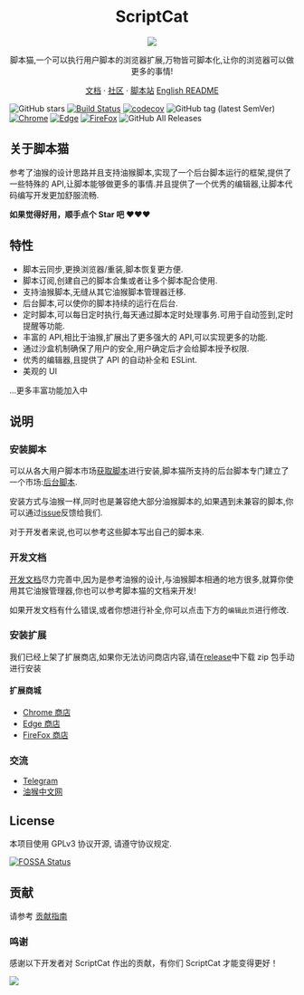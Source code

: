 <h1 align="center">ScriptCat</h1>

<p align="center">
<img src="./build/assets/logo.png"/>
</p>

<p align="center">脚本猫,一个可以执行用户脚本的浏览器扩展,万物皆可脚本化,让你的浏览器可以做更多的事情!</p>

<p align="center">
<a href="https://docs.scriptcat.org/">文档</a> ·
<a href="https://bbs.tampermonkey.net.cn/">社区</a> ·
<a href="https://scriptcat.org/search">脚本站</a>
<a href="./README_EN.md">English README</a>
</p>

![GitHub stars](https://img.shields.io/github/stars/scriptscat/scriptcat.svg)
[![Build Status](https://github.com/scriptscat/scriptcat/workflows/build/badge.svg?branch=main)](https://github.com/scriptscat/scriptcat)
[![codecov](https://codecov.io/gh/scriptscat/scriptcat/branch/main/graph/badge.svg?token=G1A6ZGDQTY)](https://codecov.io/gh/scriptscat/scriptcat)
![GitHub tag (latest SemVer)](https://img.shields.io/github/tag/scriptscat/scriptcat.svg?label=version)
[![Chrome](https://img.shields.io/badge/chrome-sucess-brightgreen?logo=google%20chrome)](https://chrome.google.com/webstore/detail/scriptcat/ndcooeababalnlpkfedmmbbbgkljhpjf)
[![Edge](https://img.shields.io/badge/edge-sucess-brightgreen?logo=microsoft%20edge)](https://microsoftedge.microsoft.com/addons/detail/scriptcat/liilgpjgabokdklappibcjfablkpcekh)
[![FireFox](https://img.shields.io/badge/firefox-sucess-brightgreen?logo=firefox)](https://addons.mozilla.org/zh-CN/firefox/addon/scriptcat/)
![GitHub All Releases](https://img.shields.io/github/downloads/scriptscat/scriptcat/total)

## 关于脚本猫

参考了油猴的设计思路并且支持油猴脚本,实现了一个后台脚本运行的框架,提供了一些特殊的
API,让脚本能够做更多的事情.并且提供了一个优秀的编辑器,让脚本代码编写开发更加舒服流畅.

**如果觉得好用，顺手点个 Star 吧 ❤❤❤**

## 特性

- 脚本云同步,更换浏览器/重装,脚本恢复更方便.
- 脚本订阅,创建自己的脚本合集或者让多个脚本配合使用.
- 支持油猴脚本,无缝从其它油猴脚本管理器迁移.
- 后台脚本,可以使你的脚本持续的运行在后台.
- 定时脚本,可以每日定时执行,每天通过脚本定时处理事务.可用于自动签到,定时提醒等功能.
- 丰富的 API,相比于油猴,扩展出了更多强大的 API,可以实现更多的功能.
- 通过沙盒机制确保了用户的安全,用户确定后才会给脚本授予权限.
- 优秀的编辑器,且提供了 API 的自动补全和 ESLint.
- 美观的 UI

...更多丰富功能加入中

## 说明

### 安装脚本

可以从各大用户脚本市场[获取脚本](https://docs.scriptcat.org/docs/use/#%E8%8E%B7%E5%8F%96%E8%84%9A%E6%9C%AC)进行安装,脚本猫所支持的后台脚本专门建立了一个市场:[后台脚本](https://bbs.tampermonkey.net.cn/forum-68-1.html).

安装方式与油猴一样,同时也是兼容绝大部分油猴脚本的,如果遇到未兼容的脚本,你可以通过[issue](https://github.com/scriptscat/scriptcat/issues)反馈给我们.

对于开发者来说,也可以参考这些脚本写出自己的脚本来.

### 开发文档

[开发文档](https://docs.scriptcat.org/docs/dev/)尽力完善中,因为是参考油猴的设计,与油猴脚本相通的地方很多,就算你使用其它油猴管理器,你也可以参考脚本猫的文档来开发!

如果开发文档有什么错误,或者你想进行补全,你可以点击下方的`编辑此页`进行修改.

### 安装扩展

我们已经上架了扩展商店,如果你无法访问商店内容,请在[release](https://github.com/scriptscat/scriptcat/releases)中下载
zip 包手动进行安装

#### 扩展商城

- [Chrome 商店](https://chrome.google.com/webstore/detail/scriptcat/ndcooeababalnlpkfedmmbbbgkljhpjf)
- [Edge 商店](https://microsoftedge.microsoft.com/addons/detail/scriptcat/liilgpjgabokdklappibcjfablkpcekh)
- [FireFox 商店](https://addons.mozilla.org/zh-CN/firefox/addon/scriptcat/)

### 交流

- [Telegram](https://t.me/scriptscat)
- [油猴中文网](https://bbs.tampermonkey.net.cn/)

## License

本项目使用 GPLv3 协议开源, 请遵守协议规定.

[![FOSSA Status](https://app.fossa.com/api/projects/git%2Bgithub.com%2Fscriptscat%2Fscriptcat.svg?type=large)](https://app.fossa.com/projects/git%2Bgithub.com%2Fscriptscat%2Fscriptcat?ref=badge_large)

## 贡献

请参考 [贡献指南](./CONTRIBUTING.md)

### 鸣谢

感谢以下开发者对 ScriptCat 作出的贡献，有你们 ScriptCat 才能变得更好！

<a href="https://github.com/scriptscat/scriptcat/graphs/contributors">
  <img src="https://contrib.rocks/image?repo=scriptscat/scriptcat&max=1000" />
</a>
